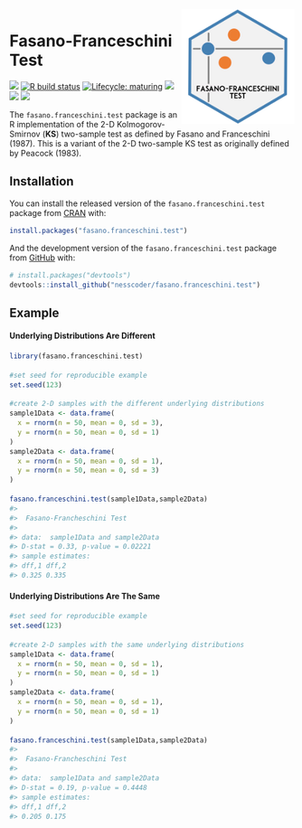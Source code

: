 
<!-- README.md is generated from README.Rmd. Please edit that file -->

<img src="man/figures/logo.png" width="200" align="right"/>

# Fasano-Franceschini Test

<!-- badges: start -->

[![](https://img.shields.io/badge/arXiv-abs/2106.10539-yellow.svg)](https://arxiv.org/abs/2106.10539)
[![R build
status](https://github.com/nesscoder/fasano.franceschini.test/workflows/R-CMD-check/badge.svg)](https://github.com/nesscoder/fasano.franceschini.test/actions)
[![Lifecycle:
maturing](https://img.shields.io/badge/lifecycle-maturing-blue.svg)](https://lifecycle.r-lib.org/articles/stages.html)
[![](https://img.shields.io/badge/devel%20version-1.0.1.9000-blue.svg)](https://github.com/nesscoder/fasano.franceschini.test)
[![](https://img.shields.io/github/languages/code-size/nesscoder/fasano.franceschini.test.svg)](https://github.com/nesscoder/fasano.franceschini.test)
[![](http://cranlogs.r-pkg.org/badges/grand-total/fasano.franceschini.test?color=blue)](https://cran.r-project.org/package=fasano.franceschini.test)

<!-- badges: end -->

The `fasano.franceschini.test` package is an R implementation of the 2-D
Kolmogorov-Smirnov (**KS**) two-sample test as defined by Fasano and
Franceschini (1987). This is a variant of the 2-D two-sample KS test as
originally defined by Peacock (1983).

## Installation

You can install the released version of the `fasano.franceschini.test`
package from [CRAN](https://CRAN.R-project.org) with:

``` r
install.packages("fasano.franceschini.test")
```

And the development version of the `fasano.franceschini.test` package
from [GitHub](https://github.com/) with:

``` r
# install.packages("devtools")
devtools::install_github("nesscoder/fasano.franceschini.test")
```

## Example

#### Underlying Distributions Are Different

``` r
library(fasano.franceschini.test)

#set seed for reproducible example
set.seed(123)

#create 2-D samples with the different underlying distributions
sample1Data <- data.frame(
  x = rnorm(n = 50, mean = 0, sd = 3),
  y = rnorm(n = 50, mean = 0, sd = 1)
)
sample2Data <- data.frame(
  x = rnorm(n = 50, mean = 0, sd = 1),
  y = rnorm(n = 50, mean = 0, sd = 3)
)

fasano.franceschini.test(sample1Data,sample2Data)
#> 
#>  Fasano-Francheschini Test
#> 
#> data:  sample1Data and sample2Data
#> D-stat = 0.33, p-value = 0.02221
#> sample estimates:
#> dff,1 dff,2 
#> 0.325 0.335
```

#### Underlying Distributions Are The Same

``` r
#set seed for reproducible example
set.seed(123)

#create 2-D samples with the same underlying distributions
sample1Data <- data.frame(
  x = rnorm(n = 50, mean = 0, sd = 1),
  y = rnorm(n = 50, mean = 0, sd = 1)
)
sample2Data <- data.frame(
  x = rnorm(n = 50, mean = 0, sd = 1),
  y = rnorm(n = 50, mean = 0, sd = 1)
)

fasano.franceschini.test(sample1Data,sample2Data)
#> 
#>  Fasano-Francheschini Test
#> 
#> data:  sample1Data and sample2Data
#> D-stat = 0.19, p-value = 0.4448
#> sample estimates:
#> dff,1 dff,2 
#> 0.205 0.175
```
